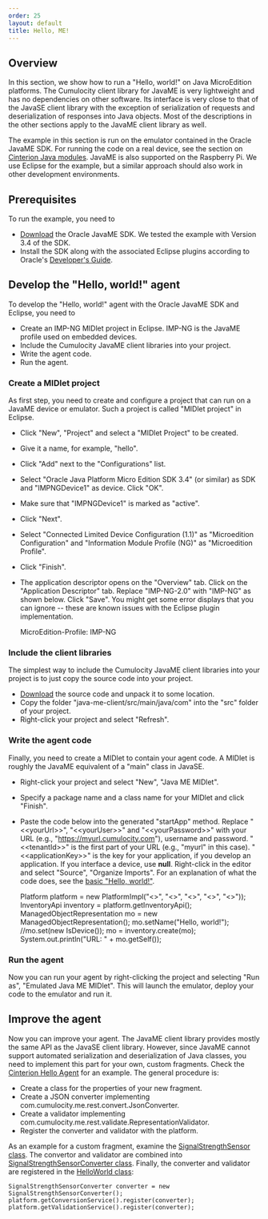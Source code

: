 ```yaml
---
order: 25
layout: default
title: Hello, ME!
---
```


## Overview

In this section, we show how to run a "Hello, world!" on Java MicroEdition platforms. The Cumulocity client library for JavaME is very lightweight and has no dependencies on other software. Its interface is very close to that of the JavaSE client library with the exception of serialization of requests and deserialization of responses into Java objects. Most of the descriptions in the other sections apply to the JavaME client library as well.

The example in this section is run on the emulator contained in the Oracle JavaME SDK. For running the code on a real device, see the section on [Cinterion Java modules](/guides/devices/cinterion). JavaME is also supported on the Raspberry Pi. We use Eclipse for the example, but a similar approach should also work in other development environments.

## Prerequisites

To run the example, you need to

* [Download](http://www.oracle.com/technetwork/java/embedded/javame/javame-sdk/downloads/index.html) the Oracle JavaME SDK. We tested the example with Version 3.4 of the SDK.
* Install the SDK along with the associated Eclipse plugins according to Oracle's [Developer's Guide](http://docs.oracle.com/javame/dev-tools/jme-sdk-3.4/ecl/html/toc.htm).

## Develop the "Hello, world!" agent

To develop the "Hello, world!" agent with the Oracle JavaME SDK and Eclipse, you need to

* Create an IMP-NG MIDlet project in Eclipse. IMP-NG is the JavaME profile used on embedded devices.
* Include the Cumulocity JavaME client libraries into your project.
* Write the agent code.
* Run the agent.

### Create a MIDlet project

As first step, you need to create and configure a project that can run on a JavaME device or emulator. Such a project is called "MIDlet project" in Eclipse.

* Click "New", "Project" and select a "MIDlet Project" to be created.
* Give it a name, for example, "hello".
* Click "Add" next to the "Configurations" list.
* Select "Oracle Java Platform Micro Edition SDK 3.4" (or similar) as SDK and "IMPNGDevice1" as device. Click "OK".
* Make sure that "IMPNGDevice1" is marked as "active".
* Click "Next".
* Select "Connected Limited Device Configuration (1.1)" as "Microedition Configuration" and "Information Module Profile (NG)" as "Microedition Profile".
* Click "Finish".
* The application descriptor opens on the "Overview" tab. Click on the "Application Descriptor" tab. Replace "IMP-NG-2.0" with "IMP-NG" as shown below. Click "Save". You might get some error displays that you can ignore -- these are known issues with the Eclipse plugin implementation.


	MicroEdition-Profile: IMP-NG

### Include the client libraries

The simplest way to include the Cumulocity JavaME client libraries into your project is to just copy the source code into your project. 

* [Download](https://bitbucket.org/m2m/cumulocity-clients-java/get/tip.zip) the source code and unpack it to some location.
* Copy the folder "java-me-client/src/main/java/com" into the "src" folder of your project.
* Right-click your project and select "Refresh".

### Write the agent code

Finally, you need to create a MIDlet to contain your agent code. A MIDlet is roughly the JavaME equivalent of a "main" class in JavaSE.

* Right-click your project and select "New", "Java ME MIDlet".
* Specify a package name and a class name for your MIDlet and click "Finish".
* Paste the code below into the generated "startApp" method. Replace "&lt;&lt;yourUrl&gt;&gt;", "&lt;&lt;yourUser&gt;&gt;" and "&lt;&lt;yourPassword&gt;&gt;" with your URL (e.g., "https://myurl.cumulocity.com"), username and password. "&lt;&lt;tenantId&gt;&gt;" is the first part of your URL (e.g., "myurl" in this case). "&lt;&lt;applicationKey&gt;&gt;" is the key for your application, if you develop an application. If you interface a device, use **null**. Right-click in the editor and select "Source", "Organize Imports". For an explanation of what the code does, see the [basic "Hello, world!"](/guides/java/hello-world-basic).


	Platform platform = new PlatformImpl("<<yourURL>>", "<<tenant ID>>", "<<yourUser>>", "<<yourPassword>>", "<<applicationKey>>"));
	InventoryApi inventory = platform.getInventoryApi();
	ManagedObjectRepresentation mo = new ManagedObjectRepresentation();
	mo.setName("Hello, world!");
	//mo.set(new IsDevice());
	mo = inventory.create(mo);
	System.out.println("URL: " + mo.getSelf());

### Run the agent

Now you can run your agent by right-clicking the project and selecting "Run as", "Emulated Java ME MIDlet". This will launch the emulator, deploy your code to the emulator and run it.

## Improve the agent

Now you can improve your agent. The JavaME client library provides mostly the same API as the JavaSE client library. However, since JavaME cannot support automated serialization and deserialization of Java classes, you need to implement this part for your own, custom fragments. Check the  [Cinterion Hello Agent](https://bitbucket.org/m2m/cumulocity-examples) for an example. The general procedure is:

* Create a class for the properties of your new fragment. 
* Create a JSON converter implementing com.cumulocity.me.rest.convert.JsonConverter.
* Create a validator implementing com.cumulocity.me.rest.validate.RepresentationValidator.
* Register the converter and validator with the platform.

As an example for a custom fragment, examine the [SignalStrengthSensor class](https://bitbucket.org/m2m/cumulocity-examples/src/77cc3ca7f1ab529173a1add55352f586e9a0eeb9/cinterion-hello-agent/src/com/cumulocity/me/example/cinterion/SignalStrengthSensor.java?at=default). The convertor and validator are combined into [SignalStrengthSensorConverter class](https://bitbucket.org/m2m/cumulocity-examples/src/77cc3ca7f1ab529173a1add55352f586e9a0eeb9/cinterion-hello-agent/src/com/cumulocity/me/example/cinterion/SignalStrengthSensorConverter.java?at=default). Finally, the converter and validator are registered in the [HelloWorld class](https://bitbucket.org/m2m/cumulocity-examples/src/77cc3ca7f1ab529173a1add55352f586e9a0eeb9/cinterion-hello-agent/src/com/cumulocity/me/example/cinterion/HelloWorld.java?at=default):

    SignalStrengthSensorConverter converter = new SignalStrengthSensorConverter();
    platform.getConversionService().register(converter);
    platform.getValidationService().register(converter);
